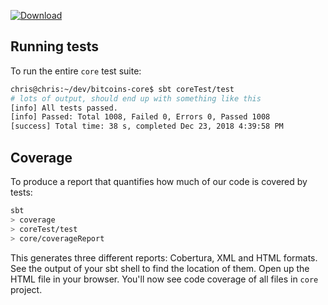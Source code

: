 [ ![Download](https://api.bintray.com/packages/bitcoin-s/bitcoin-s-core/bitcoin-s-core-test/images/download.svg) ](https://bintray.com/bitcoin-s/bitcoin-s-core/bitcoin-s-core-test/_latestVersion)

## Running tests

To run the entire `core` test suite:

```bash
chris@chris:~/dev/bitcoins-core$ sbt coreTest/test
# lots of output, should end up with something like this
[info] All tests passed.
[info] Passed: Total 1008, Failed 0, Errors 0, Passed 1008
[success] Total time: 38 s, completed Dec 23, 2018 4:39:58 PM
```

## Coverage

To produce a report that quantifies how much of our code is covered by tests: 

```bash
sbt 
> coverage
> coreTest/test
> core/coverageReport
```

This generates three different reports: Cobertura, XML and HTML formats.
See the output of your sbt shell to find the location of them.
Open up the HTML file in your browser. You'll now see code coverage 
of all files in `core` project. 